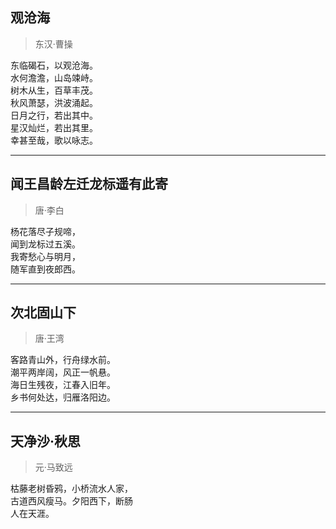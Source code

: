 ## 观沧海 <br>
> 东汉·曹操 <br>

东临碣石，以观沧海。 <br>
水何澹澹，山岛竦峙。 <br>
树木从生，百草丰茂。 <br>
秋风萧瑟，洪波涌起。 <br>
日月之行，若出其中。 <br>
星汉灿烂，若出其里。 <br>
幸甚至哉，歌以咏志。 <br>

---

## 闻王昌龄左迁龙标遥有此寄 <br>
> 唐·李白 <br>

杨花落尽子规啼， <br>
闻到龙标过五溪。 <br>
我寄愁心与明月， <br>
随军直到夜郎西。 <br>

---

## 次北固山下  <br>
> 唐·王湾 <br>

客路青山外，行舟绿水前。 <br>
潮平两岸阔，风正一帆悬。 <br>
海日生残夜，江春入旧年。 <br>
乡书何处达，归雁洛阳边。 <br>

---

## 天净沙·秋思
> 元·马致远

枯藤老树昏鸦，小桥流水人家， <br>
古道西风瘦马。夕阳西下，断肠 <br>
人在天涯。